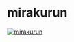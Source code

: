 # mirakurun

[![mirakurun](https://github.com/AkashiSN/dvb-docker/actions/workflows/mirakurun.yml/badge.svg)](https://github.com/AkashiSN/dvb-docker/actions/workflows/mirakurun.yml)
